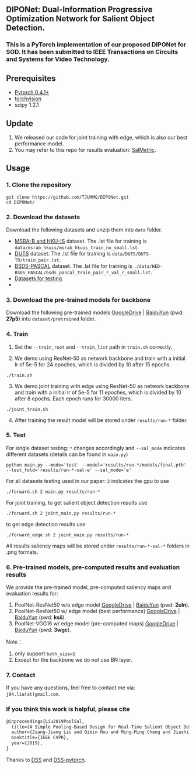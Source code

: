 ## DIPONet: Dual-Information Progressive Optimization Network for Salient Object Detection.

### This is a PyTorch implementation of our proposed DIPONet for SOD. It has been submitted to IEEE Transactions on Circuits and Systems for Video Technology.

## Prerequisites

- [Pytorch 0.4.1+](http://pytorch.org/)
- [torchvision](http://pytorch.org/)
- scipy 1.2.1

## Update

1. We released our code for joint training with edge, which is also our best performance model.
2. You may refer to this repo for results evaluation: [SalMetric](https://github.com/Andrew-Qibin/SalMetric).


## Usage

### 1. Clone the repository

```shell
git clone https://github.com/TJUMMG/DIPONet.git
cd DIPONet/
```

### 2. Download the datasets

Download the following datasets and unzip them into `data` folder.

* [MSRA-B and HKU-IS](https://drive.google.com/open?id=14RA-qr7JxU6iljLv6PbWUCQG0AJsEgmd) dataset. The .lst file for training is `data/msrab_hkuis/msrab_hkuis_train_no_small.lst`.
* [DUTS](https://drive.google.com/open?id=1immMDAPC9Eb2KCtGi6AdfvXvQJnSkHHo) dataset. The .lst file for training is `data/DUTS/DUTS-TR/train_pair.lst`.
* [BSDS-PASCAL](https://drive.google.com/open?id=1qx8eyDNAewAAc6hlYHx3B9LXvEGSIqQp) dataset. The .lst file for training is `./data/HED-BSDS_PASCAL/bsds_pascal_train_pair_r_val_r_small.lst`.
* [Datasets for testing](https://drive.google.com/open?id=1eB-59cMrYnhmMrz7hLWQ7mIssRaD-f4o).
* 

### 3. Download the pre-trained models for backbone

Download the following pre-trained models [GoogleDrive](https://drive.google.com/open?id=1Q2Fg2KZV8AzNdWNjNgcavffKJBChdBgy) | [BaiduYun](https://pan.baidu.com/s/1ehZheaqeU3pyvYQfRU9c6A) (pwd: **27p5**) into `dataset/pretrained` folder. 

### 4. Train

1. Set the `--train_root` and `--train_list` path in `train.sh` correctly.

2. We demo using ResNet-50 as network backbone and train with a initial lr of 5e-5 for 24 epoches, which is divided by 10 after 15 epochs.
```shell
./train.sh
```
3. We demo joint training with edge using ResNet-50 as network backbone and train with a initial lr of 5e-5 for 11 epoches, which is divided by 10 after 8 epochs. Each epoch runs for 30000 iters.
```shell
./joint_train.sh
```
4. After training the result model will be stored under `results/run-*` folder.

### 5. Test

For single dataset testing: `*` changes accordingly and `--sal_mode` indicates different datasets (details can be found in `main.py`)
```shell
python main.py --mode='test' --model='results/run-*/models/final.pth' --test_fold='results/run-*-sal-e' --sal_mode='e'
```
For all datasets testing used in our paper: `2` indicates the gpu to use
```shell
./forward.sh 2 main.py results/run-*
```
For joint training, to get salient object detection results use
```shell
./forward.sh 2 joint_main.py results/run-*
```
to get edge detection results use
```shell
./forward_edge.sh 2 joint_main.py results/run-*
```

All results saliency maps will be stored under `results/run-*-sal-*` folders in .png formats.


### 6. Pre-trained models, pre-computed results and evaluation results

We provide the pre-trained model, pre-computed saliency maps and evaluation results for:
1. PoolNet-ResNet50 w/o edge model [GoogleDrive](https://drive.google.com/open?id=12Zgth_CP_kZPdXwnBJOu4gcTyVgV2Nof) | [BaiduYun](https://pan.baidu.com/s/1m3BXHZt5PJO5lEdWF0MqBA ) (pwd: **2uln**).
2. PoolNet-ResNet50 w/ edge model (best performance) [GoogleDrive](https://drive.google.com/open?id=1sH5RKEt6SnG33Z4sI-hfLs2d21GmegwR) | [BaiduYun](https://pan.baidu.com/s/10AXBYc_YY3FYcEbCWX6f-A) (pwd: **ksii**).
3. PoolNet-VGG16 w/ edge model (pre-computed maps) [GoogleDrive](https://drive.google.com/open?id=1jbNyNUJFZPb_jhwkm_D70gsxXgbbv_S1) | [BaiduYun](https://pan.baidu.com/s/1gcl-BVwn1YZpaOV3XNxeBQ) (pwd: **3wgc**).

Note：

1. only support `bath_size=1`
2. Except for the backbone we do not use BN layer.

### 7. Contact
If you have any questions, feel free to contact me via: `j04.liu(at)gmail.com`.


### If you think this work is helpful, please cite
```latex
@inproceedings{Liu2019PoolSal,
  title={A Simple Pooling-Based Design for Real-Time Salient Object Detection},
  author={Jiang-Jiang Liu and Qibin Hou and Ming-Ming Cheng and Jiashi Feng and Jianmin Jiang},
  booktitle={IEEE CVPR},
  year={2019},
}
```

Thanks to [DSS](https://github.com/Andrew-Qibin/DSS) and [DSS-pytorch](https://github.com/AceCoooool/DSS-pytorch).
